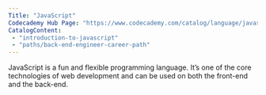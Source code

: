 ```yaml
---
Title: "JavaScript"
Codecademy Hub Page: "https://www.codecademy.com/catalog/language/javascript" 
CatalogContent: 
 - "introduction-to-javascript"
 - "paths/back-end-engineer-career-path"
---
```


JavaScript is a fun and flexible programming language. It’s one of the core technologies of web development and can be used on both the front-end and the back-end.

